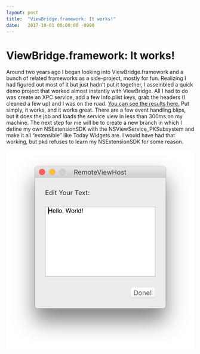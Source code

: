 ```yaml
---
layout: post
title:  "ViewBridge.framework: It works!"
date:   2017-10-01 00:00:00 -0900
---
```


# ViewBridge.framework: It works!

Around two years ago I began looking into ViewBridge.framework and a bunch of related frameworks as a side-project, mostly for fun. Realizing I had figured out most of it but just hadn’t put it together, I assembled a quick demo project that worked almost instantly with ViewBridge. All I had to do was create an XPC service, add a few Info.plist keys, grab the headers (I cleaned a few up) and I was on the road. [You can see the results here.](https://github.com/avaidyam/RemoteViewHost)
Put simply, it works, and it works great. There are a few event handling blips, but it does the job and loads the service view in less than 300ms on my machine. The next step for me will be to create a new branch in which I define my own NSExtensionSDK with the NSViewService_PKSubsystem and make it all “extensible” like Today Widgets are. I would have had that working, but pkd refuses to learn my NSExtensionSDK for some reason.

![Sample](https://raw.githubusercontent.com/avaidyam/RemoteViewHost/master/Sample.png)
